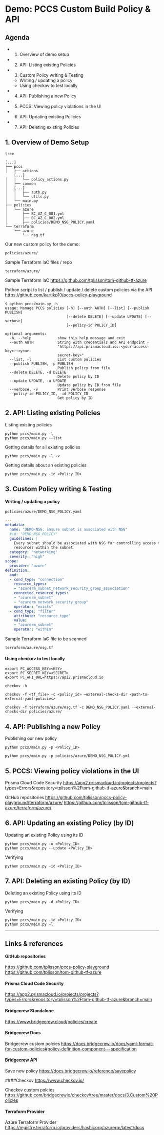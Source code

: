 # Demo: PCCS Custom Build Policy & API

## Agenda
* 1. Overview of demo setup
* 2. API: Listing existing Policies
* 3. Custom Policy writing & Testing
    * Writing / updating a policy
    * Using checkov to test locally 
* 4. API: Publishing a new Policy
* 5. PCCS: Viewing policy violations in the UI
* 6. API: Updating existing Policies
* 7. API: Deleting existing Policies


## 1. Overview of Demo Setup 
```
tree

[...]
├── pccs
│   ├── actions
    [...]
│   │   └── policy_actions.py
│   ├── common
│   [...]
│   │   ├── auth.py
│   │   └── utils.py
│   └── main.py
├── policies
│   └── azure
│       ├── BC_AZ_C_001.yml
│       ├── BC_AZ_C_002.yml
│       ├── policies/DEMO_NSG_POLICY.yaml
└── terraform
    └── azure
        └── nsg.tf
```

Our new custom policy for the demo:
```
policies/azure/
```

Sample Terraform IaC files / repo
```
terraform/azure/
```

Sample Terraform IaC
https://github.com/tplisson/tom-github-tf-azure

Python script to list / publish / update / delete custom policies via the API
https://github.com/kartikp10/pccs-policy-playground
```
$ python pccs/main.py -h
usage: Manage PCCS policies [-h] [--auth AUTH] [--list] [--publish PUBLISH]
                            [--delete DELETE] [--update UPDATE] [--verbose]
                            [--policy-id POLICY_ID]

optional arguments:
  -h, --help            show this help message and exit
  --auth AUTH           String with credentials and API endpoint -
                        "https://api.prismacloud.io::<your-access-key>::<your-
                        secret-key>"
  --list, -l            List custom policies
  --publish PUBLISH, -p PUBLISH
                        Publish policy from file
  --delete DELETE, -d DELETE
                        Delete policy by ID
  --update UPDATE, -u UPDATE
                        Update policy by ID from file
  --verbose, -v         Print verbose response
  --policy-id POLICY_ID, -id POLICY_ID
                        Get policy by ID
```


## 2. API: Listing existing Policies

Listing existing policies
```
python pccs/main.py -l 
python pccs/main.py --list
```
Getting details for all existing policies
```
python pccs/main.py -l -v
```

Getting details about an existing policies
```
python pccs/main.py -id <Policy_ID>
```

## 3. Custom Policy writing & Testing

#### Writing / updating a policy
```
policies/azure/DEMO_NSG_POLICY.yaml
```

```yaml
---
metadata:
  name: "DEMO-NSG: Ensure subnet is associated with NSG"  
  #id: "DEMO_NSG_POLICY"
  guidelines: |
    Every subnet should be associated with NSG for controlling access to 
    resources within the subnet.
  category: "networking"
  severity: "high"
scope:
  provider: "azure" 
definition:
  and:
  - cond_type: "connection"
    resource_types:
    - "azurerm_subnet_network_security_group_association"
    connected_resource_types: 
    - "azurerm_subnet"
    - "azurerm_network_security_group"
    operator: "exists"
  - cond_type: "filter"
    attribute: "resource_type"
    value:
    - "azurerm_subnet"
    operator: "within"
```

Sample Terraform IaC file to be scanned
```
terraform/azure/nsg.tf
```

#### Using checkov to test locally 
```
export PC_ACCESS_KEY=<KEY>
export PC_SECRET_KEY=<SECRET>
export PC_API_URL=https://api2.prismacloud.io
```
```
checkov -h
```
```
checkov -f <tf_file> -c <policy_id> —external-checks-dir <path-to-external-yaml-policies>
```
```
checkov -f terraform/azure/nsg.tf -c DEMO_NSG_POLICY.yaml --external-checks-dir policies/azure/
```





## 4. API: Publishing a new Policy
Publishing our new policy
```
python pccs/main.py -p <Policy_ID>
```
```
python pccs/main.py -p policies/azure/DEMO_NSG_POLICY.yml 
```

## 5. PCCS: Viewing policy violations in the UI

Prisma Cloud Code Security
https://app2.prismacloud.io/projects/projects?types=Errors&repository=tplisson%2Ftom-github-tf-azure&branch=main

GitHub repositories
https://github.com/tplisson/pccs-policy-playground/terraform/azure/
https://github.com/tplisson/tom-github-tf-azure/terraform/azure/

## 6. API: Updating an existing Policy (by ID)
Updating an existing Policy using its ID
```
python pccs/main.py -u <Policy_ID>
python pccs/main.py --update <Policy_ID>
```
Verifying
```
python pccs/main.py -id <Policy_ID>
```

## 7. API: Deleting an existing Policy (by ID)
Deleting an existing Policy using its ID
```
python pccs/main.py -d <Policy_ID>
```
Verifying
```
python pccs/main.py -id <Policy_ID>
python pccs/main.py -l
```

---
## Links & references

#### GitHub repositories
https://github.com/tplisson/pccs-policy-playground
https://github.com/tplisson/tom-github-tf-azure

#### Prisma Cloud Code Security
https://app2.prismacloud.io/projects/projects?types=Errors&repository=tplisson%2Ftom-github-tf-azure&branch=main

#### Bridgecrew Standalone
https://www.bridgecrew.cloud/policies/create

#### Bridgecrew Docs
Bridgecrew custom polcies
https://docs.bridgecrew.io/docs/yaml-format-for-custom-policies#policy-definition-component---specification

#### Bridgecrew API
Save new policy
https://docs.bridgecrew.io/reference/savepolicy

####Checkov
https://www.checkov.io/

Checkov custom polcies
https://github.com/bridgecrewio/checkov/tree/master/docs/3.Custom%20Policies

#### Terraform Provider
Azure Terraform Provider
https://registry.terraform.io/providers/hashicorp/azurerm/latest/docs

